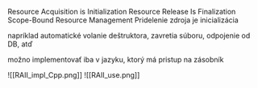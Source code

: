 Resource Acquisition is Initialization
Resource Release Is Finalization
Scope-Bound Resource Management
Pridelenie zdroja je inicializácia

napríklad automatické volanie deštruktora, zavretia súboru, odpojenie od DB, atď

možno implementovať iba v jazyku, ktorý má pristup na zásobník

![[RAII_impl_Cpp.png]]
![[RAII_use.png]]